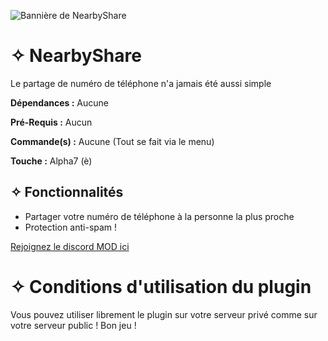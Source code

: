 ![Bannière de NearbyShare](https://cdn.discordapp.com/attachments/1154659162005983255/1196528456264061039/banniere_nearbyshare.png?ex=65b7f4f6&is=65a57ff6&hm=75aaf01cb943207b9e7d6879da6edee7f237c2a878c84da5666cfad2694867b2&)
# ✧ NearbyShare
Le partage de numéro de téléphone n'a jamais été aussi simple

**Dépendances :** Aucune

**Pré-Requis :** Aucun

**Commande(s) :** Aucune (Tout se fait via le menu)

**Touche :** Alpha7 (è)

## ✧ Fonctionnalités
* Partager votre numéro de téléphone à la personne la plus proche
* Protection anti-spam !

[Rejoignez le discord MOD ici](https://discord.gg/8j2suEE9Mf)

# ✧ Conditions d'utilisation du plugin

Vous pouvez utiliser librement le plugin sur votre serveur privé comme sur votre serveur public ! Bon jeu !
